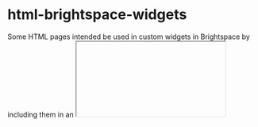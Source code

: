 # html-brightspace-widgets

Some HTML pages intended be used in custom widgets in Brightspace by including them in an <iframe> tag. All files must be deployed to the site in question to not run into cross-origin issues.

The pages are designed to be self-contained with everything in the single HTML page for ease of deployment. This could make code management in the long term more difficult, but at this time each file is pretty basic and it should not be much of a problem and if it becomes a problem it can be addressed at that time.

## Widgets

### d2llabs-carousel.html
This widget reads the titles and descriptions for the topics in a given content module and displays the as a set of panes that are automatically cycled. Uses the `/d2l/api/le/1.25/${orgUnitId}/content/modules/${moduleId}/structure/` API method.

- **Query String Parameters**
  - **ou** - integer value of the org unit where the content exists, use {orgUnitId} for current org unit.
  - **moduleId** - integer value of the parent content module containing the topics to display.

### d2llabs-newsFeed.html
This widget displays a simple feed-style view of announcements for a given org unit. Uses the `/d2l/api/le/1.25/${orgUnitId}/news/?since={$sinceParam}` API method. Looks for images in each announcement and displays the first image in the body to the left side of the announcement title.

- **Query String Parameters**
  - **ou** - integer value of the org unit where the content exists, use {orgUnitId} for current org unit.
  - **limit** - (optional) integer value for the number of announcements to display. Defaults to 5.
  - **sinceDays** - (optional) integer value of days to which to limit announcments. Defaults to 365.
  - **summaryLimit** - (optional) integer number of characters to show of announcement content text as a summary. Defaults to 100. A value of 0 hides all body content. A value of -1 displays the HTML content of the announcement in its entirety.
  - **showTags** - (optional) binary flag to determine if tags should be display (set to 0 to disable). Defaults to 1 (tags shown)
  - **tag** - (optional) specify a tag (do not include the #) to filter to only those announcements with that tag
  - **sl** - (optional) specify whether to show links - a value of 0 means that announcment titles are not linked to the announcements, and the link to the main announcements page also is not displayed

### d2llabs-projectList.html
This widget reads the titles and descriptions for the topics in a given content module and displays the as a grid that is 3 columns wide. Uses the `/d2l/api/le/1.25/${orgUnitId}/content/modules/${moduleId}/structure/` API method. Looks for the first image in the topic description and uses that as part of the display for that topic.

- **Query String Parameters**
  - **ou** - integer value of the org unit where the content exists, use {orgUnitId} for current org unit
  - **moduleId** - integer value of the parent content module containing the topics to display
